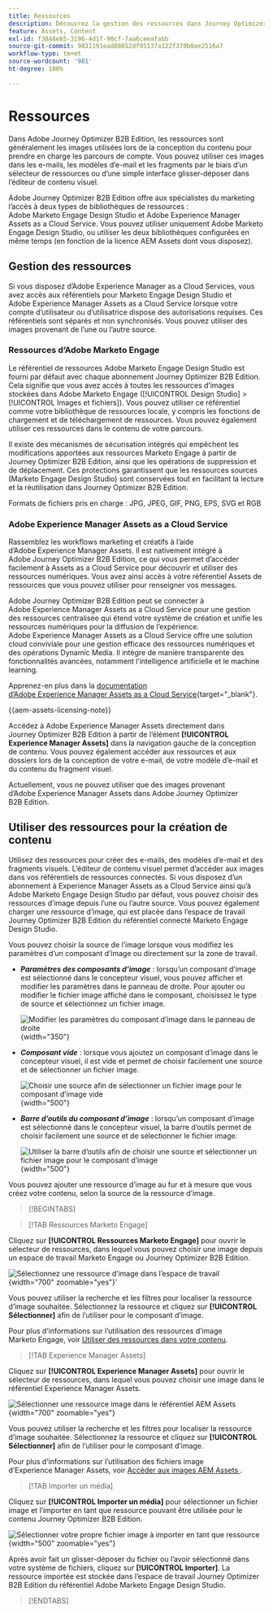 ```yaml
---
title: Ressources
description: Découvrez la gestion des ressources dans Journey Optimizer B2B Edition.
feature: Assets, Content
exl-id: f3848e65-3196-4d1f-90cf-7aa6ceeafabb
source-git-commit: 9031191ead88652df95137a122f379b0ae2516a7
workflow-type: tm+mt
source-wordcount: '981'
ht-degree: 100%

---
```


# Ressources

Dans Adobe Journey Optimizer B2B Edition, les ressources sont généralement les images utilisées lors de la conception du contenu pour prendre en charge les parcours de compte. Vous pouvez utiliser ces images dans les e-mails, les modèles d’e-mail et les fragments par le biais d’un sélecteur de ressources ou d’une simple interface glisser-déposer dans l’éditeur de contenu visuel.

Adobe Journey Optimizer B2B Edition offre aux spécialistes du marketing l’accès à deux types de bibliothèques de ressources : Adobe Marketo Engage Design Studio et Adobe Experience Manager Assets as a Cloud Service. Vous pouvez utiliser uniquement Adobe Marketo Engage Design Studio, ou utiliser les deux bibliothèques configurées en même temps (en fonction de la licence AEM Assets dont vous disposez).

## Gestion des ressources

Si vous disposez d’Adobe Experience Manager as a Cloud Services, vous avez accès aux référentiels pour Marketo Engage Design Studio et Adobe Experience Manager Assets as a Cloud Service lorsque votre compte d’utilisateur ou d’utilisatrice dispose des autorisations requises. Ces référentiels sont séparés et non synchronisés. Vous pouvez utiliser des images provenant de l’une ou l’autre source.

### Ressources d’Adobe Marketo Engage

Le référentiel de ressources Adobe Marketo Engage Design Studio est fourni par défaut avec chaque abonnement Journey Optimizer B2B Edition. Cela signifie que vous avez accès à toutes les ressources d’images stockées dans Adobe Marketo Engage ([!UICONTROL Design Studio] > [!UICONTROL Images et fichiers]). Vous pouvez utiliser ce référentiel comme votre bibliothèque de ressources locale, y compris les fonctions de chargement et de téléchargement de ressources. Vous pouvez également utiliser ces ressources dans le contenu de votre parcours.

Il existe des mécanismes de sécurisation intégrés qui empêchent les modifications apportées aux ressources Marketo Engage à partir de Journey Optimizer B2B Edition, ainsi que les opérations de suppression et de déplacement. Ces protections garantissent que les ressources sources (Marketo Engage Design Studio) sont conservées tout en facilitant la lecture et la réutilisation dans Journey Optimizer B2B Edition.

Formats de fichiers pris en charge : JPG, JPEG, GIF, PNG, EPS, SVG et RGB

### Adobe Experience Manager Assets as a Cloud Service

Rassemblez les workflows marketing et créatifs à l’aide d’Adobe Experience Manager Assets. Il est nativement intégré à Adobe Journey Optimizer B2B Edition, ce qui vous permet d’accéder facilement à Assets as a Cloud Service pour découvrir et utiliser des ressources numériques. Vous avez ainsi accès à votre référentiel Assets de ressources que vous pouvez utiliser pour renseigner vos messages.

Adobe Journey Optimizer B2B Edition peut se connecter à Adobe Experience Manager Assets as a Cloud Service pour une gestion des ressources centralisée qui étend votre système de création et unifie les ressources numériques pour la diffusion de l’expérience. Adobe Experience Manager Assets as a Cloud Service offre une solution cloud conviviale pour une gestion efficace des ressources numériques et des opérations Dynamic Media. Il intègre de manière transparente des fonctionnalités avancées, notamment l’intelligence artificielle et le machine learning.

Apprenez-en plus dans la [documentation d’Adobe Experience Manager Assets as a Cloud Service](https://experienceleague.adobe.com/fr/docs/experience-manager-cloud-service/content/assets/overview){target="_blank"}.

{{aem-assets-licensing-note}}

Accédez à Adobe Experience Manager Assets directement dans Journey Optimizer B2B Edition à partir de l’élément **[!UICONTROL Experience Manager Assets]** dans la navigation gauche de la conception de contenu. Vous pouvez également accéder aux ressources et aux dossiers lors de la conception de votre e-mail, de votre modèle d’e-mail et du contenu du fragment visuel.

Actuellement, vous ne pouvez utiliser que des images provenant d’Adobe Experience Manager Assets dans Adobe Journey Optimizer B2B Edition.

## Utiliser des ressources pour la création de contenu

Utilisez des ressources pour créer des e-mails, des modèles d’e-mail et des fragments visuels. L’éditeur de contenu visuel permet d’accéder aux images dans vos référentiels de ressources connectés. Si vous disposez d’un abonnement à Experience Manager Assets as a Cloud Service ainsi qu’à Adobe Marketo Engage Design Studio par défaut, vous pouvez choisir des ressources d’image depuis l’une ou l’autre source. Vous pouvez également charger une ressource d’image, qui est placée dans l’espace de travail Journey Optimizer B2B Edition du référentiel connecté Marketo Engage Design Studio.

Vous pouvez choisir la source de l’image lorsque vous modifiez les paramètres d’un composant d’image ou directement sur la zone de travail.

* **_Paramètres des composants d’image_** : lorsqu’un composant d’image est sélectionné dans le concepteur visuel, vous pouvez afficher et modifier les paramètres dans le panneau de droite. Pour ajouter ou modifier le fichier image affiché dans le composant, choisissez le type de source et sélectionnez un fichier image.

  ![Modifier les paramètres du composant d’image dans le panneau de droite](./assets/content-assets-image-settings.png){width="350"}

* **_Composant vide_** : lorsque vous ajoutez un composant d’image dans le concepteur visuel, il est vide et permet de choisir facilement une source et de sélectionner un fichier image.

  ![Choisir une source afin de sélectionner un fichier image pour le composant d’image vide](./assets/content-assets-image-component-empty.png){width="500"}

* **_Barre d’outils du composant d’image_** : lorsqu’un composant d’image est sélectionné dans le concepteur visuel, la barre d’outils permet de choisir facilement une source et de sélectionner le fichier image.

  ![Utiliser la barre d’outils afin de choisir une source et sélectionner un fichier image pour le composant d’image](./assets/content-assets-image-toolbar-settings.png){width="500"}

Vous pouvez ajouter une ressource d’image au fur et à mesure que vous créez votre contenu, selon la source de la ressource d’image.

>[!BEGINTABS]

>[!TAB Ressources Marketo Engage]

Cliquez sur **[!UICONTROL Ressources Marketo Engage]** pour ouvrir le sélecteur de ressources, dans lequel vous pouvez choisir une image depuis un espace de travail Marketo Engage ou Journey Optimizer B2B Edition.

![Sélectionnez une ressource d’image dans l’espace de travail](./assets/content-assets-image-me-selected.png){width="700" zoomable="yes"}’

Vous pouvez utiliser la recherche et les filtres pour localiser la ressource d’image souhaitée. Sélectionnez la ressource et cliquez sur **[!UICONTROL Sélectionner]** afin de l’utiliser pour le composant d’image.

Pour plus d’informations sur l’utilisation des ressources d’image Marketo Engage, voir [Utiliser des ressources dans votre contenu](./marketo-engage-design-studio.md#use-assets-in-your-content).

>[!TAB Experience Manager Assets]

Cliquez sur **[!UICONTROL Experience Manager Assets]** pour ouvrir le sélecteur de ressources, dans lequel vous pouvez choisir une image dans le référentiel Experience Manager Assets.

![Sélectionner une ressource image dans le référentiel AEM Assets](./assets/content-assets-image-aem-selected.png){width="700" zoomable="yes"}

Vous pouvez utiliser la recherche et les filtres pour localiser la ressource d’image souhaitée. Sélectionnez la ressource et cliquez sur **[!UICONTROL Sélectionner]** afin de l’utiliser pour le composant d’image.

Pour plus d’informations sur l’utilisation des fichiers image d’Experience Manager Assets, voir [ Accéder aux images AEM Assets ](./aem-assets.md#access-aem-assets-images).

>[!TAB Importer un média]

Cliquez sur **[!UICONTROL Importer un média]** pour sélectionner un fichier image et l’importer en tant que ressource pouvant être utilisée pour le contenu Journey Optimizer B2B Edition.

![Sélectionner votre propre fichier image à importer en tant que ressource](./assets/content-assets-image-import-file-selected.png){width="500" zoomable="yes"}

Après avoir fait un glisser-déposer du fichier ou l’avoir sélectionné dans votre système de fichiers, cliquez sur **[!UICONTROL Importer]**. La ressource importée est stockée dans l’espace de travail Journey Optimizer B2B Edition du référentiel Adobe Marketo Engage Design Studio.

>[!ENDTABS]
